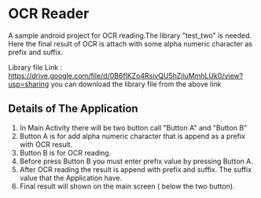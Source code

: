 # OCR Reader

A sample android project for OCR reading.The library "test_two" is needed. Here the final result of OCR is attach with some alpha numeric character as prefix and suffix.

Library file Link : https://drive.google.com/file/d/0B6flKZo4RsivQU5hZjluMmhLUk0/view?usp=sharing
you can download the library file from the above link

## Details of The Application

  1. In Main Activity there will be two button call "Button A" and "Button B"
  2. Button A is for add alpha numeric character that is append as a prefix with OCR result.
  3. Button B is for OCR reading. 
  4. Before press Button B you must enter prefix value by pressing Button A.
  5. After OCR reading the result is append with prefix and suffix. The suffix value that the Application have. 
  6. Final result will shown on the main screen ( below the two button).